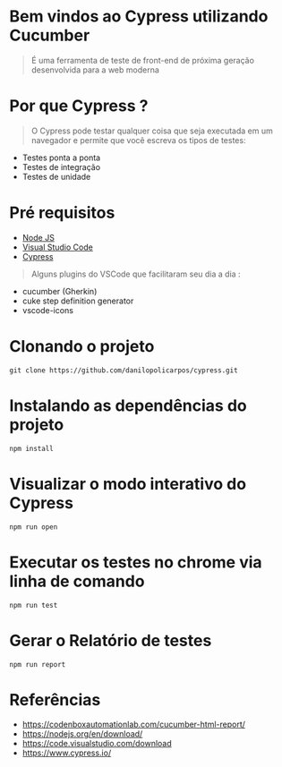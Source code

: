 # Bem vindos ao Cypress utilizando Cucumber

> É uma ferramenta de teste de front-end de próxima geração desenvolvida para a web moderna

# Por que Cypress ?
> O Cypress pode testar qualquer coisa que seja executada em um navegador e permite que você escreva os tipos de testes:

* Testes ponta a ponta
* Testes de integração
* Testes de unidade

# Pré requisitos

* [Node JS](https://nodejs.org/en/download/)
* [Visual Studio Code](https://code.visualstudio.com/download) 
* [Cypress](https://www.cypress.io/) 

> Alguns plugins do VSCode que facilitaram seu dia a dia :
- cucumber (Gherkin)
- cuke step definition generator
- vscode-icons

# Clonando o projeto
```
git clone https://github.com/danilopolicarpos/cypress.git
```

# Instalando as dependências do projeto
```
npm install
```

# Visualizar o modo interativo do Cypress
```
npm run open
```

# Executar os testes no chrome via linha de comando
```
npm run test
```

# Gerar o Relatório de testes
```
npm run report
```

# Referências
- https://codenboxautomationlab.com/cucumber-html-report/
- https://nodejs.org/en/download/
- https://code.visualstudio.com/download
- https://www.cypress.io/